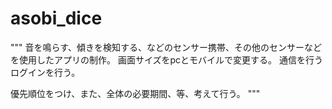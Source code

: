 # asobi_dice

"""
音を鳴らす、傾きを検知する、などのセンサー携帯、その他のセンサーなどを使用したアプリの制作。
画面サイズをpcとモバイルで変更する。
通信を行う
ログインを行う。

優先順位をつけ、また、全体の必要期間、等、考えて行う。
"""
